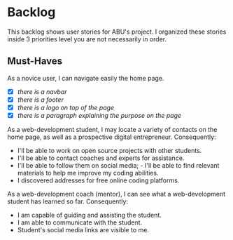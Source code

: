 # Backlog

This backlog shows user stories for ABU's project. I organized these stories
inside 3 priorities level you are not necessarily in order.

## Must-Haves

As a novice user, I can navigate easily the home page.

- [x] _there is a navbar_
- [x] _there is a footer_
- [x] _there is a logo on top of the page_
- [x] _there is a paragraph explaining the purpose on the page_

As a web-development student, I may locate a variety of contacts on the home page, as well as a prospective digital entrepreneur. Consequently:

- I'll be able to work on open source projects with other students.
- I'll be able to contact coaches and experts for assistance.
- I'll be able to follow them on social media; - I'll be able to find relevant materials to help me improve my coding abilities.
- I discovered addresses for free online coding platforms.

As a web-development coach (mentor), I can see what a web-development student has learned so far. Consequently:

- I am capable of guiding and assisting the student.
- I am able to communicate with the student.
- Student's social media links are visible to me.

<!--
## Should-Haves

- **user story name**: As a [type of user] I want to [do something] so that [I
  achieve some goal]
  - Given [context] when [a specific action is performed] then [a set of
    consequences should occur]
  - ...
- **user story name**: As a [type of user] I want to [do something] so that [I
  achieve some goal]
  - Given [context] when [a specific action is performed] then [a set of
    consequences should occur]

## Could-Haves

would be really cool ... if there's time:

- **user story name**: As a [type of user] I want to [do something] so that [I
  achieve some goal]
  - Given [context] when [a specific action is performed] then [a set of
    consequences should occur]
  - ...
- **user story name**: As a [type of user] I want to [do something] so that [I
  achieve some goal]
  - Given [context] when [a specific action is performed] then [a set of
    consequences should occur]
-->
